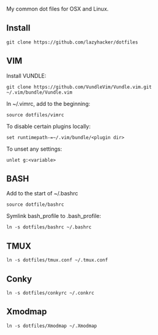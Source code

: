 My common dot files for OSX and Linux.

Install
-------

```
git clone https://github.com/lazyhacker/dotfiles
```

VIM
---

Install VUNDLE:

```
git clone https://github.com/VundleVim/Vundle.vim.git ~/.vim/bundle/Vundle.vim
```

In ~/.vimrc, add to the beginning:

```
source dotfiles/vimrc 
```

To disable certain plugins locally:

```
set runtimepath-=~/.vim/bundle/<plugin dir>
```

To unset any settings:

```
unlet g:<variable>
```

BASH
----

Add to the start of ~/.bashrc

```
source dotfile/bashrc
```

Symlink bash_profile to .bash_profile:

```
ln -s dotfiles/bashrc ~/.bashrc
```

TMUX
----

```
ln -s dotfiles/tmux.conf ~/.tmux.conf
```

Conky
-----

```
ln -s dotfiles/conkyrc ~/.conkrc
```

Xmodmap
-------

```
ln -s dotfiles/Xmodmap ~/.Xmodmap
```

